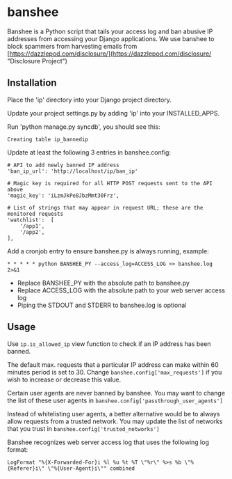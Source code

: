 # banshee
Banshee is a Python script that tails your access log and ban abusive IP addresses from accessing your Django applications.
We use banshee to block spammers from harvesting emails from [https://dazzlepod.com/disclosure/](https://dazzlepod.com/disclosure/ "Disclosure Project")

## Installation

Place the 'ip' directory into your Django project directory.

Update your project settings.py by adding 'ip' into your INSTALLED_APPS.

Run 'python manage.py syncdb', you should see this:

    Creating table ip_bannedip

Update at least the following 3 entries in banshee.config:

    # API to add newly banned IP address
    'ban_ip_url': 'http://localhost/ip/ban_ip'

    # Magic key is required for all HTTP POST requests sent to the API above
    'magic_key': 'iLzmJkPe8JbzMmt30Frz',

    # List of strings that may appear in request URL; these are the monitored requests
    'watchlist':  [
        '/app1',
        '/app2',
    ],

Add a cronjob entry to ensure banshee.py is always running, example:

    * * * * * python BANSHEE_PY --access_log=ACCESS_LOG >> banshee.log 2>&1

* Replace BANSHEE_PY with the absolute path to banshee.py
* Replace ACCESS_LOG with the absolute path to your web server access log
* Piping the STDOUT and STDERR to banshee.log is optional

## Usage

Use `ip.is_allowed_ip` view function to check if an IP address has been banned.

The default max. requests that a particular IP address can make within 60 minutes period is set to 30.
Change `banshee.config['max_requests']` if you wish to increase or decrease this value.

Certain user agents are never banned by banshee.
You may want to change the list of these user agents in `banshee.config['passthrough_user_agents']`

Instead of whitelisting user agents, a better alternative would be to always allow requests from a trusted network.
You may update the list of networks that you trust in `banshee.config['trusted_networks']`

Banshee recognizes web server access log that uses the following log format:

    LogFormat "%{X-Forwarded-For}i %l %u %t %T \"%r\" %>s %b \"%{Referer}i\" \"%{User-Agent}i\"" combined
